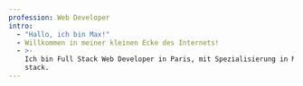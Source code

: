 ```yaml
---
profession: Web Developer
intro:
  - "Hallo, ich bin Max!"
  - Willkommen in meiner kleinen Ecke des Internets!
  - >-
    Ich bin Full Stack Web Developer in Paris, mit Spezialisierung in MERN
    stack.
---
```

